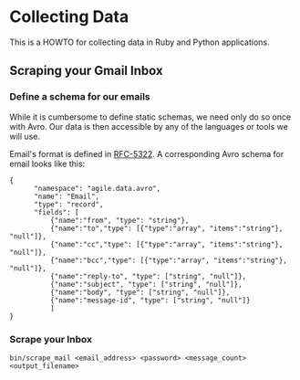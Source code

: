 Collecting Data
===============

This is a HOWTO for collecting data in Ruby and Python applications.

Scraping your Gmail Inbox
-------------------------

### Define a schema for our emails

While it is cumbersome to define static schemas, we need only do so once with Avro.  Our data is then accessible by any of the languages or tools we will use.

Email's format is defined in [RFC-5322](http://tools.ietf.org/html/rfc5322).  A corresponding Avro schema for email looks like this:

    {
          "namespace": "agile.data.avro",
          "name": "Email",
          "type": "record",
          "fields": [
              {"name":"from", "type": "string"},
              {"name":"to","type": [{"type":"array", "items":"string"}, "null"]},
              {"name":"cc","type": [{"type":"array", "items":"string"}, "null"]},
              {"name":"bcc","type": [{"type":"array", "items":"string"}, "null"]},
              {"name":"reply-to", "type": ["string", "null"]},
              {"name":"subject", "type": ["string", "null"]},
              {"name":"body", "type": ["string", "null"]},
              {"name":"message-id", "type": ["string", "null"]}
              ]
    }

### Scrape your Inbox

    bin/scrape_mail <email_address> <password> <message_count> <output_filename>

